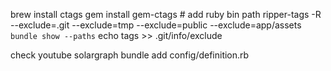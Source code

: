 brew install ctags
gem install gem-ctags # add ruby bin path
ripper-tags -R --exclude=.git --exclude=tmp --exclude=public --exclude=app/assets `bundle show --paths`
echo tags >> .git/info/exclude

check youtube
solargraph bundle
add config/definition.rb

